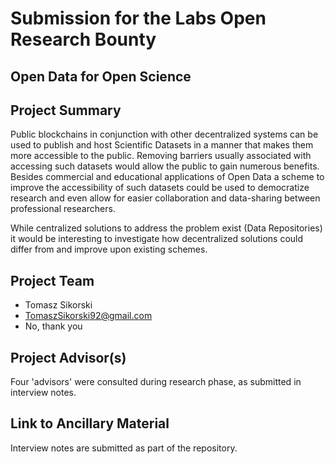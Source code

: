 # Submission for the Labs Open Research Bounty

## Open Data for Open Science

## Project Summary

Public blockchains in conjunction with other decentralized systems can be used to publish and host Scientific Datasets in a manner that makes them more accessible to the public. Removing barriers usually associated with accessing such datasets would allow the public to gain numerous benefits. Besides commercial and educational applications of Open Data a scheme to improve the accessibility of such datasets could be used to democratize research and even allow for easier collaboration and data-sharing between professional researchers.

While centralized solutions to address the problem exist (Data Repositories) it would be interesting to investigate how decentralized solutions could differ from and improve upon existing schemes.  

## Project Team
* Tomasz Sikorski
* TomaszSikorski92@gmail.com
* No, thank you

## Project Advisor(s)

Four 'advisors' were consulted during research phase, as submitted in interview notes.

## Link to Ancillary Material

Interview notes are submitted as part of the repository.
